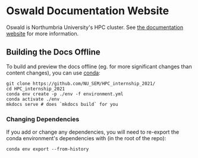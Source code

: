 # Oswald Documentation Website

Oswald is Northumbria University's HPC cluster. See [the documentation website](https://nu-cem.github.io/HPC_internship_2021/) for more information.

## Building the Docs Offline

To build and preview the docs offline (eg. for more significant changes than content changes), you can use [conda](https://docs.conda.io/en/latest/):

```
git clone https://github.com/NU_SEM/HPC_internship_2021/
cd HPC_internship_2021
conda env create -p ./env -f environment.yml
conda activate ./env
mkdocs serve # does `mkdocs build` for you
```

### Changing Dependencies

If you add or change any dependencies, you will need to re-export the conda environment's dependencies with (in the root of the repo):

```
conda env export --from-history
```
